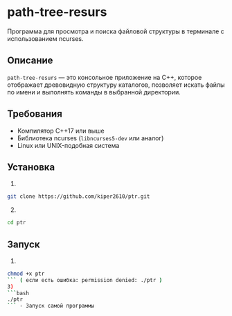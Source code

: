 # path-tree-resurs

Программа для просмотра и поиска файловой структуры в терминале с использованием ncurses.

## Описание

`path-tree-resurs` — это консольное приложение на C++, которое отображает древовидную структуру каталогов, позволяет искать файлы по имени и выполнять команды в выбранной директории.

## Требования

- Компилятор C++17 или выше
- Библиотека ncurses (`libncurses5-dev` или аналог)
- Linux или UNIX-подобная система

## Установка 

1)
```bash
git clone https://github.com/kiper2610/ptr.git
```
2)
```bash
cd ptr
```

## Запуск

1)
 ```bash
 chmod +x ptr
``` ( если есть ошибка: permission denied: ./ptr )
3)
 ```bash
./ptr
``` - Запуск самой программы

